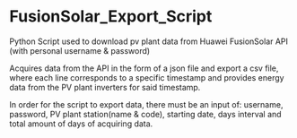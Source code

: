 # FusionSolar_Export_Script
Python Script used to download pv plant data from Huawei FusionSolar API (with personal username &amp; password)

Acquires data from the API in the form of a json file and export a csv file, where each line corresponds
to a specific timestamp and provides energy data from the PV plant inverters for said timestamp.

In order for the script to export data, there must be an input of:
username, password, PV plant station(name & code), 
starting date, days interval and total amount of days of acquiring data.
